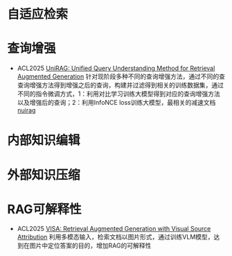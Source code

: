 # 自适应检索


# 查询增强
* ACL2025  [UniRAG: Unified Query Understanding Method for  Retrieval Augmented Generation](https://aclanthology.org/2025.acl-long.1456/)
  针对现阶段多种不同的查询增强方法，通过不同的查查询增强方法得到增强之后的查询，构建并过滤得到相关的训练数据集，通过不同的指令微调方式，1：利用对比学习训练大模型得到对应的查询增强方法以及增强后的查询；2：利用InfoNCE loss训练大模型，最相关的减速文档
  [nuirag](pic/UniRAG.jpg)

# 内部知识编辑





# 外部知识压缩



# RAG可解释性
* ACL2025  [VISA: Retrieval Augmented Generation with Visual Source Attribution](https://aclanthology.org/2025.acl-long.1456/)
  利用多模态输入，检索文档以图片形式，通过训练VLM模型，达到在图片中定位答案的目的，增加RAG的可解释性
